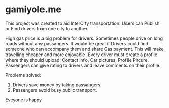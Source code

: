 # gamiyole.me

This project was created to aid InterCity transportation. Users can Publish or Find drivers from one city to another. 

High gas price is a big  problem for drivers. Sometimes people drive on long roads without any passangers. It would be great if Drivers could find someone who can accompany them and share Gas payment. This will make travelling cheaper and more enjoyable. 
Every driver must create a profile where they should upload: Contact info, Car pictures, Profile Pircure. 
Passengers can give rating to drivers and leave comments on their profile.

Problems solved: 
1) Drivers save money by taking passangers.
2) Passengers avoid busy public transport. 

Eveyone is happy
